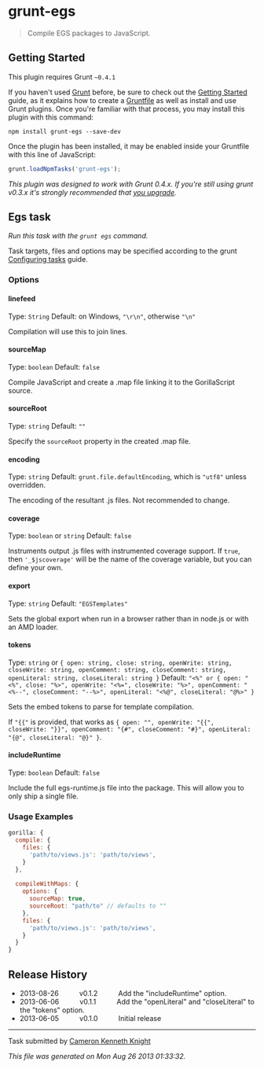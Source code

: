 # grunt-egs

> Compile EGS packages to JavaScript.



## Getting Started
This plugin requires Grunt `~0.4.1`

If you haven't used [Grunt](http://gruntjs.com/) before, be sure to check out the [Getting Started](http://gruntjs.com/getting-started) guide, as it explains how to create a [Gruntfile](http://gruntjs.com/sample-gruntfile) as well as install and use Grunt plugins. Once you're familiar with that process, you may install this plugin with this command:

```shell
npm install grunt-egs --save-dev
```

Once the plugin has been installed, it may be enabled inside your Gruntfile with this line of JavaScript:

```js
grunt.loadNpmTasks('grunt-egs');
```

*This plugin was designed to work with Grunt 0.4.x. If you're still using grunt v0.3.x it's strongly recommended that [you upgrade](http://gruntjs.com/upgrading-from-0.3-to-0.4).*


## Egs task
_Run this task with the `grunt egs` command._

Task targets, files and options may be specified according to the grunt [Configuring tasks](http://gruntjs.com/configuring-tasks) guide.

### Options

#### linefeed
Type: `String`
Default: on Windows, `"\r\n"`, otherwise `"\n"`

Compilation will use this to join lines.

#### sourceMap
Type: `boolean`
Default: `false`

Compile JavaScript and create a .map file linking it to the GorillaScript source.

#### sourceRoot
Type: `string`
Default: `""`

Specify the `sourceRoot` property in the created .map file.

#### encoding
Type: `string`
Default: `grunt.file.defaultEncoding`, which is `"utf8"` unless overridden.

The encoding of the resultant .js files. Not recommended to change.

#### coverage
Type: `boolean` or `string`
Default: `false`

Instruments output .js files with instrumented coverage support. If `true`, then `'_$jscoverage'` will be the name of the coverage variable, but you can define your own.

#### export
Type: `string`
Default: `"EGSTemplates"`

Sets the global export when run in a browser rather than in node.js or with an AMD loader.


#### tokens
Type: `string` or `{ open: string, close: string, openWrite: string, closeWrite: string, openComment: string, closeComment: string, openLiteral: string, closeLiteral: string }`
Default: `"<%" or { open: "<%", close: "%>", openWrite: "<%=", closeWrite: "%>", openComment: "<%--", closeComment: "--%>", openLiteral: "<%@", closeLiteral: "@%>" }`

Sets the embed tokens to parse for template compilation.

If `"{{"` is provided, that works as `{ open: "", openWrite: "{{", closeWrite: "}}", openComment: "{#", closeComment: "#}", openLiteral: "{@", closeLiteral: "@}" }`.

#### includeRuntime
Type: `boolean`
Default: `false`

Include the full egs-runtime.js file into the package. This will allow you to only ship a single file.

### Usage Examples

```js
gorilla: {
  compile: {
    files: {
      'path/to/views.js': 'path/to/views',
    }
  },
  
  compileWithMaps: {
    options: {
      sourceMap: true,
      sourceRoot: "path/to" // defaults to ""
    },
    files: {
      'path/to/views.js': 'path/to/views',
    }
  }
}
```


## Release History

 * 2013-08-26   v0.1.2   Add the "includeRuntime" option.
 * 2013-06-06   v0.1.1   Add the "openLiteral" and "closeLiteral" to the "tokens" option.
 * 2013-06-05   v0.1.0   Initial release

---

Task submitted by [Cameron Kenneth Knight](http://github.com/ckknight)

*This file was generated on Mon Aug 26 2013 01:33:32.*

